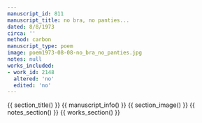 ```yaml
---
manuscript_id: 811
manuscript_title: no bra, no panties...
dated: 8/8/1973
circa: ''
method: carbon
manuscript_type: poem
image: poem1973-08-08-no_bra_no_panties.jpg
notes: null
works_included:
- work_id: 2148
  altered: 'no'
  edited: 'no'
---
```


{{ section_title() }}
{{ manuscript_info() }}
{{ section_image() }}
{{ notes_section() }}
{{ works_section() }}
